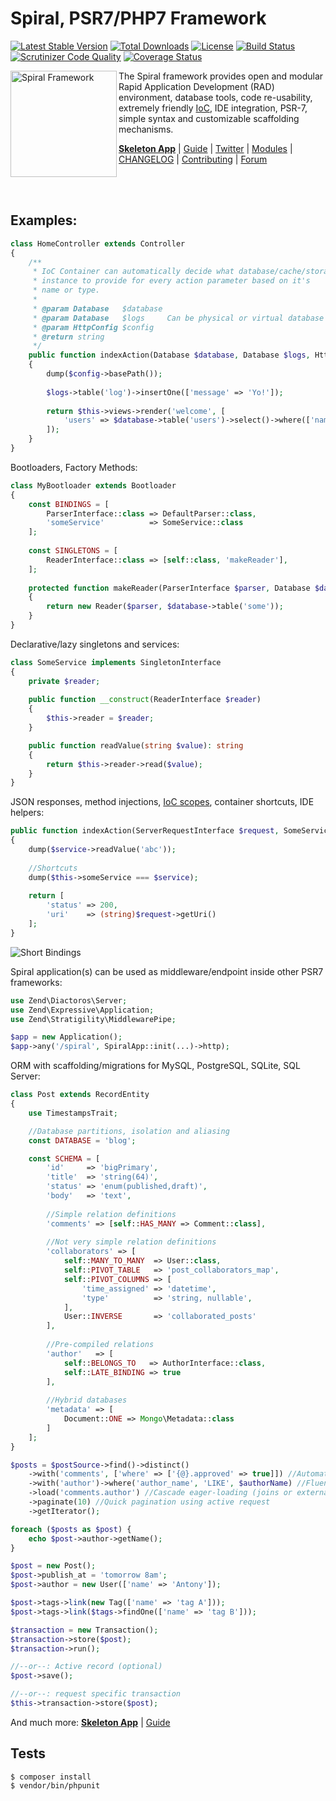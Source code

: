 Spiral, PSR7/PHP7 Framework
=======================
[![Latest Stable Version](https://poser.pugx.org/spiral/framework/v/stable)](https://packagist.org/packages/spiral/framework) [![Total Downloads](https://poser.pugx.org/spiral/framework/downloads)](https://packagist.org/packages/spiral/framework) [![License](https://poser.pugx.org/spiral/framework/license)](https://packagist.org/packages/spiral/framework) [![Build Status](https://travis-ci.org/spiral/spiral.svg?branch=master)](https://travis-ci.org/spiral/spiral) [![Scrutinizer Code Quality](https://scrutinizer-ci.com/g/spiral/spiral/badges/quality-score.png)](https://scrutinizer-ci.com/g/spiral/spiral/?branch=master) [![Coverage Status](https://coveralls.io/repos/github/spiral/spiral/badge.svg?branch=master)](https://coveralls.io/github/spiral/spiral?branch=master)

<img src="https://raw.githubusercontent.com/spiral/guide/master/resources/logo.png" height="170px" alt="Spiral Framework" align="left"/>

The Spiral framework provides open and modular Rapid Application Development (RAD) environment, database tools, code re-usability, extremely friendly [IoC](https://github.com/container-interop/container-interop), IDE integration, PSR-7, simple syntax and customizable scaffolding mechanisms. 

<b>[Skeleton App](https://github.com/spiral-php/application)</b> | [Guide](https://github.com/spiral-php/guide) | [Twitter](https://twitter.com/spiralphp) | [Modules](https://github.com/spiral-modules) | [CHANGELOG](/CHANGELOG.md) | [Contributing](https://github.com/spiral/guide/blob/master/contributing.md) | [Forum](https://groups.google.com/forum/#!forum/spiral-framework)

<br/><br/>

Examples:
--------

```php
class HomeController extends Controller
{
    /**
     * IoC Container can automatically decide what database/cache/storage
     * instance to provide for every action parameter based on it's 
     * name or type.
     *
     * @param Database   $database
     * @param Database   $logs     Can be physical or virtual database
     * @param HttpConfig $config   
     * @return string
     */
    public function indexAction(Database $database, Database $logs, HttpConfig $config): string 
    {
        dump($config->basePath());
    
        $logs->table('log')->insertOne(['message' => 'Yo!']);
    
        return $this->views->render('welcome', [
            'users' => $database->table('users')->select()->where(['name' => 'John'])->fetchAll()
        ]);
    }
}
```

Bootloaders, Factory Methods:

```php
class MyBootloader extends Bootloader
{
    const BINDINGS = [
        ParserInterface::class => DefaultParser::class,
        'someService'          => SomeService::class
    ];
    
    const SINGLETONS = [
        ReaderInterface::class => [self::class, 'makeReader'],
    ];
    
    protected function makeReader(ParserInterface $parser, Database $database): Reader
    {
        return new Reader($parser, $database->table('some'));
    }
}
```

Declarative/lazy singletons and services:

```php
class SomeService implements SingletonInterface
{
    private $reader;
    
    public function __construct(ReaderInterface $reader)
    {
        $this->reader = $reader;
    }

    public function readValue(string $value): string
    {
        return $this->reader->read($value);
    }
}
```

JSON responses, method injections, [IoC scopes](https://raw.githubusercontent.com/spiral/guide/master/resources/scopes.png), container shortcuts, IDE helpers:

```php
public function indexAction(ServerRequestInterface $request, SomeService $service): array
{
    dump($service->readValue('abc'));
    
    //Shortcuts
    dump($this->someService === $service);
    
    return [
        'status' => 200,
        'uri'    => (string)$request->getUri()
    ];
}
```

![Short Bindings](https://raw.githubusercontent.com/spiral/guide/master/resources/virtual-bindings.gif)

Spiral application(s) can be used as middleware/endpoint inside other PSR7 frameworks:

```php
use Zend\Diactoros\Server;
use Zend\Expressive\Application;
use Zend\Stratigility\MiddlewarePipe;

$app = new Application();
$app->any('/spiral', SpiralApp::init(...)->http);
```

ORM with scaffolding/migrations for MySQL, PostgreSQL, SQLite, SQL Server:

```php
class Post extends RecordEntity
{
    use TimestampsTrait;

    //Database partitions, isolation and aliasing
    const DATABASE = 'blog';

    const SCHEMA = [
        'id'     => 'bigPrimary',
        'title'  => 'string(64)',
        'status' => 'enum(published,draft)',
        'body'   => 'text',
        
        //Simple relation definitions
        'comments' => [self::HAS_MANY => Comment::class],
        
        //Not very simple relation definitions
        'collaborators' => [
            self::MANY_TO_MANY  => User::class,
            self::PIVOT_TABLE   => 'post_collaborators_map',
            self::PIVOT_COLUMNS => [
                'time_assigned' => 'datetime',
                'type'          => 'string, nullable',
            ],
            User::INVERSE       => 'collaborated_posts'
        ],
        
        //Pre-compiled relations
        'author'   => [
            self::BELONGS_TO   => AuthorInterface::class,
            self::LATE_BINDING => true
        ],
               
        //Hybrid databases
        'metadata' => [
            Document::ONE => Mongo\Metadata::class
        ]
    ];
}
```

```php
$posts = $postSource->find()->distinct()
    ->with('comments', ['where' => ['{@}.approved' => true]]) //Automatic joins
    ->with('author')->where('author_name', 'LIKE', $authorName) //Fluent
    ->load('comments.author') //Cascade eager-loading (joins or external query)
    ->paginate(10) //Quick pagination using active request
    ->getIterator();

foreach ($posts as $post) {
    echo $post->author->getName();
}
```

```php
$post = new Post();
$post->publish_at = 'tomorrow 8am';
$post->author = new User(['name' => 'Antony']);

$post->tags->link(new Tag(['name' => 'tag A']));
$post->tags->link($tags->findOne(['name' => 'tag B']));

$transaction = new Transaction();
$transaction->store($post);
$transaction->run();

//--or--: Active record (optional)
$post->save();

//--or--: request specific transaction
$this->transaction->store($post);
```

And much more: <b>[Skeleton App](https://github.com/spiral-php/application)</b> | [Guide](https://github.com/spiral-php/guide)

Tests
-----
```
$ composer install
$ vendor/bin/phpunit
```
